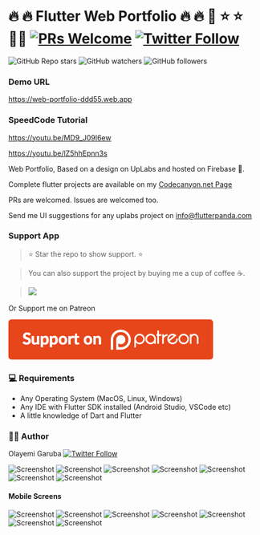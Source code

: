 # 🔥 🔥 Flutter Web Portfolio 🔥 🔥 💫 ⭐️ ⭐️ 👨‍💻 [![PRs Welcome](https://img.shields.io/badge/PRs-welcome-brightgreen.svg?style=flat-square)](http://makeapullrequest.com) [![Twitter Follow](https://img.shields.io/twitter/follow/iam_olayemii.svg?style=social)](https://twitter.com/iam_olayemii)

![GitHub Repo stars](https://img.shields.io/github/stars/olayemii/flutter-web-portfolio?style=social) ![GitHub watchers](https://img.shields.io/github/watchers/olayemii/flutter-web-portfolio?style=social) ![GitHub followers](https://img.shields.io/github/followers/olayemii?style=social)

### Demo URL
https://web-portfolio-ddd55.web.app


### SpeedCode Tutorial
https://youtu.be/MD9_J09I6ew

https://youtu.be/lZ5hhEpnn3s

Web Portfolio, Based on a design on UpLabs and hosted on Firebase 💓.

Complete flutter projects are available on my <a href="https://codecanyon.net/user/chris2code/portfolio">Codecanyon.net Page</a>

PRs are welcomed. Issues are welcomed too.

Send me UI suggestions for any uplabs project on <a href="mailto:info@flutterpanda.com">info@flutterpanda.com</a>

### Support App

> ⭐️ Star the repo to show support. ⭐️

> You can also support the project by buying me a cup of coffee ☕️.

> <a href="https://www.buymeacoffee.com/xPGLYEr"><img src="https://img.buymeacoffee.com/button-api/?text=Buy me a coffee&emoji=&slug=xPGLYEr&button_colour=BD5FFF&font_colour=ffffff&font_family=Cookie&outline_colour=000000&coffee_colour=FFDD00"></a>

Or Support me on Patreon

<a href="https://www.patreon.com/bePatron?u=48456662" data-patreon-widget-type="become-patron-button"><img src="https://raw.githubusercontent.com/codebard/patron-button-and-widgets-by-codebard/master/images/patreon-medium-button.png" alt="Become a Patreon!" /></a>

### 💻 Requirements

- Any Operating System (MacOS, Linux, Windows)
- Any IDE with Flutter SDK installed (Android Studio, VSCode etc)
- A little knowledge of Dart and Flutter

### 👨‍💻 Author

Olayemi Garuba [![Twitter Follow](https://img.shields.io/twitter/follow/iam_olayemii.svg?style=social)](https://twitter.com/iam_olayemii)


![Screenshot](https://res.cloudinary.com/olayemii/image/upload/v1613589180/assets/web1_y9yrmi.png)
![Screenshot](https://res.cloudinary.com/olayemii/image/upload/v1613589179/assets/web2_zn7w5n.png)
![Screenshot](https://res.cloudinary.com/olayemii/image/upload/v1613589176/assets/web3_mmq07i.png)
![Screenshot](https://res.cloudinary.com/olayemii/image/upload/v1613589176/assets/web4_ewgepc.png)
![Screenshot](https://res.cloudinary.com/olayemii/image/upload/v1613589180/assets/web5_pqw6x2.png)
![Screenshot](https://res.cloudinary.com/olayemii/image/upload/v1613589190/assets/web6_bdngkk.png)
![Screenshot](https://res.cloudinary.com/olayemii/image/upload/v1613589174/assets/web7_yhg33u.png)



#### Mobile Screens
![Screenshot](https://res.cloudinary.com/olayemii/image/upload/c_scale,w_250/v1613589167/assets/phone1_ptibcj.png)
![Screenshot](https://res.cloudinary.com/olayemii/image/upload/c_scale,w_250/v1613589168/assets/phone2_sm6lmt.png)
![Screenshot](https://res.cloudinary.com/olayemii/image/upload/c_scale,w_250/v1613589170/assets/phone3_ec7iwb.png)
![Screenshot](https://res.cloudinary.com/olayemii/image/upload/c_scale,w_250/v1613589169/assets/phone4_xwldjr.png)
![Screenshot](https://res.cloudinary.com/olayemii/image/upload/c_scale,w_250/v1613589172/assets/phone5_qb51tt.png)
![Screenshot](https://res.cloudinary.com/olayemii/image/upload/c_scale,w_250/v1613589169/assets/phone6_x8ynjy.png)
![Screenshot](https://res.cloudinary.com/olayemii/image/upload/c_scale,w_250/v1613589172/assets/phone7_szij23.png)

